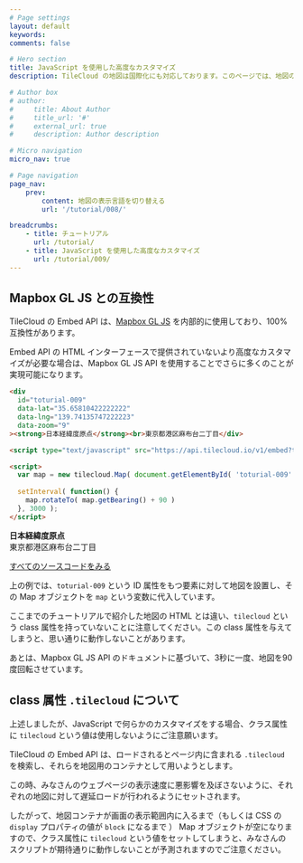 ```yaml
---
# Page settings
layout: default
keywords:
comments: false

# Hero section
title: JavaScript を使用した高度なカスタマイズ
description: TileCloud の地図は国際化にも対応しております。このページでは、地図の言語の設定方法について紹介します。

# Author box
# author:
#     title: About Author
#     title_url: '#'
#     external_url: true
#     description: Author description

# Micro navigation
micro_nav: true

# Page navigation
page_nav:
    prev:
        content: 地図の表示言語を切り替える
        url: '/tutorial/008/'

breadcrumbs:
    - title: チュートリアル
      url: /tutorial/
    - title: JavaScript を使用した高度なカスタマイズ
      url: /tutorial/009/
---
```


## Mapbox GL JS との互換性

TileCloud の Embed API は、[Mapbox GL JS](https://docs.mapbox.com/mapbox-gl-js/api/) を内部的に使用しており、100% 互換性があります。

Embed API の HTML インターフェースで提供されていないより高度なカスタマイズが必要な場合は、Mapbox GL JS API を使用することでさらに多くのことが実現可能になります。

```html
<div
  id="toturial-009"
  data-lat="35.65810422222222"
  data-lng="139.74135747222223"
  data-zoom="9"
><strong>日本経緯度原点</strong><br>東京都港区麻布台二丁目</div>

<script type="text/javascript" src="https://api.tilecloud.io/v1/embed?tilecloud-api-key=YOUR-API-KEY"></script>

<script>
  var map = new tilecloud.Map( document.getElementById( 'toturial-009' ) );
  
  setInterval( function() { 
    map.rotateTo( map.getBearing() + 90 ) 
  }, 3000 );
</script>
```
<div
  id="toturial-009"
  data-lat="35.65810422222222"
  data-lng="139.74135747222223"
  data-zoom="9"
  data-lang="ja"
  data-marker="false"
><strong>日本経緯度原点</strong><br>東京都港区麻布台二丁目</div>

[すべてのソースコードをみる](https://playcode.io/293176?tabs=index.html&output)

上の例では、`toturial-009` という ID 属性をもつ要素に対して地図を設置し、その Map オブジェクトを `map` という変数に代入しています。

ここまでのチュートリアルで紹介した地図の HTML とは違い、`tilecloud` という class 属性を持っていないことに注意してください。この class 属性を与えてしまうと、思い通りに動作しないことがあります。

あとは、Mapbox GL JS API のドキュメントに基づいて、3秒に一度、地図を90度回転させています。

## class 属性 `.tilecloud` について

上述しましたが、JavaScript で何らかのカスタマイズをする場合、クラス属性に `tilecloud` という値は使用しないようにご注意願います。

TileCloud の Embed API は、ロードされるとページ内に含まれる `.tilecloud` を検索し、それらを地図用のコンテナとして用いようとします。

この時、みなさんのウェブページの表示速度に悪影響を及ぼさないように、それぞれの地図に対して遅延ロードが行われるようにセットされます。

したがって、地図コンテナが画面の表示範囲内に入るまで（もしくは CSS の `display` プロパティの値が `block` になるまで ） Map オブジェクトが空になりますので、クラス属性に `tilecloud` という値をセットしてしまうと、みなさんのスクリプトが期待通りに動作しないことが予測されますのでご注意ください。